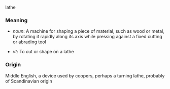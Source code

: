 lathe
### Meaning
+ _noun_: A machine for shaping a piece of material, such as wood or metal, by rotating it rapidly along its axis while pressing against a fixed cutting or abrading tool

+ _vt_: To cut or shape on a lathe

### Origin

Middle English, a device used by coopers, perhaps a turning lathe, probably of Scandinavian origin
